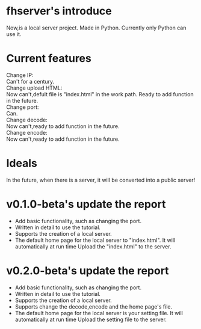 # fhserver's introduce
Now,is a local server project.
Made in Python.
Currently only Python can use it.
# Current features
Change IP:<br/>
Can't for a century.<br/>
Change upload HTML:<br/>
Now can't,defult file is "index.html" in the work path. Ready to add function in the future.<br/>
Change port:<br/>
Can.<br/>
Change decode:<br/>
Now can't,ready to add function in the future.<br/>
Change encode:<br/>
Now can't,ready to add function in the future.
# Ideals
In the future, when there is a server, it will be converted into a public server!
# v0.1.0-beta's update the report
- Add basic functionality, such as changing the port.
- Written in detail to use the tutorial.
- Supports the creation of a local server.
- The default home page for the local server to "index.html". It will automatically at run time Upload the "index.html" to the server.
# v0.2.0-beta's update the report
- Add basic functionality, such as changing the port.
- Written in detail to use the tutorial.
- Supports the creation of a local server.
- Supports change the decode,encode and the home page's file.
- The default home page for the local server is your setting file. It will automatically at run time Upload the setting file to the server.
